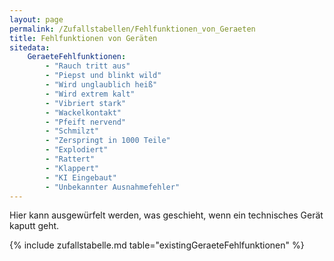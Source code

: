 ```yaml
---
layout: page
permalink: /Zufallstabellen/Fehlfunktionen_von_Geraeten
title: Fehlfunktionen von Geräten
sitedata:
    GeraeteFehlfunktionen:
        - "Rauch tritt aus"
        - "Piepst und blinkt wild"
        - "Wird unglaublich heiß"
        - "Wird extrem kalt"
        - "Vibriert stark"
        - "Wackelkontakt"
        - "Pfeift nervend"
        - "Schmilzt"
        - "Zerspringt in 1000 Teile"
        - "Explodiert"
        - "Rattert"
        - "Klappert"
        - "KI Eingebaut"
        - "Unbekannter Ausnahmefehler"
---
```


Hier kann ausgewürfelt werden, was geschieht, wenn ein technisches Gerät kaputt geht.

{% include zufallstabelle.md table="existingGeraeteFehlfunktionen" %}
